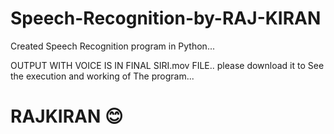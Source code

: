 # Speech-Recognition-by-RAJ-KIRAN
Created Speech Recognition program in Python... 

OUTPUT WITH VOICE IS IN FINAL SIRI.mov FILE.. please download it to See the execution and working of The program...

# RAJKIRAN 😊
